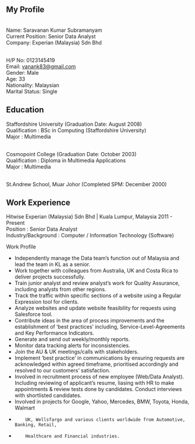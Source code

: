 ## My Profile

<br>Name: Saravanan Kumar Subramanyam
<br>Current Position: Senior Data Analyst
<br>Company: Experian (Malaysia) Sdn Bhd

<br>H/P No: 0123145419
<br>Email: vanank83@gmail.com
<br>Gender: Male
<br>Age: 33
<br>Nationality: Malaysian
<br>Marital Status: Single

## Education
Staffordshire University (Graduation Date: August 2008)
<br>Qualification	: BSc in Computing (Staffordshire University)
<br>Major	: Multimedia
	
<br>Cosmopoint College (Graduation Date: October 2003)
<br>Qualification	: Diploma in Multimedia Applications
<br>Major	: Multimedia

<br>St.Andrew School, Muar Johor (Completed SPM: December 2000)

## Work Experience

Hitwise Experian (Malaysia) Sdn Bhd | Kuala Lumpur, Malaysia 2011 - Present
<br>Position	: Senior Data Analyst
<br>Industry/Background	: Computer / Information Technology (Software)

Work Profile
-	Independently manage the Data team’s function out of Malaysia and lead the team in KL as a senior. 
-	Work together with colleagues from Australia, UK and Costa Rica to deliver projects successfully.
-	Train junior analyst and review analyst’s work for Quality Assurance, including analysts from other regions. 
-	Track the traffic within specific sections of a website using a Regular Expression tool for clients.
-	Analyze websites and update website feasibility for requests using Salesforce tool.
-	Contribute ideas in the area of process improvements and the establishment of ‘best practices’ including, Service-Level-Agreements and Key Performance Indicators. 
-	Generate and send out weekly/monthly reports.
-	Monitor data tracking alerts for inconsistencies.
-	Join the AU & UK meetings/calls with stakeholders.
-	Implement ‘best practice’ in communications by ensuring requests are acknowledged within agreed timeframe, prioritised accordingly and resolved to our customers’ satisfaction.
-	Involved in recruitment process of new employee (Web/Data Analyst). Including reviewing of applicant’s resume, liasing with HR to make appointments & review tests done by candidates. Conduct interviews with shortlisted candidates.
- Involved in projects for Google, Yahoo, Mercedes, BMW, Toyota, Honda, Walmart                    
-	      UK, Wellsfargo and various clients worldwide from Automotive, Banking, Retail,   
-	      Healthcare and Financial industries.











	
	
	


















